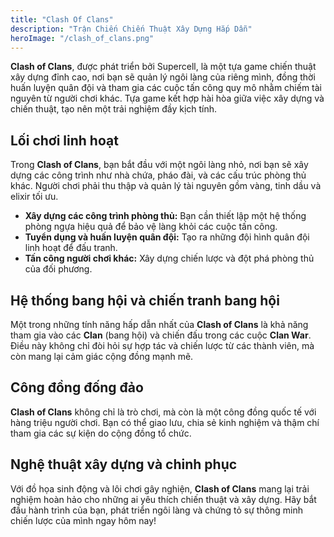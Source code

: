```yaml
---
title: "Clash Of Clans"
description: "Trận Chiến Chiến Thuật Xây Dựng Hắp Dẫn"
heroImage: "/clash_of_clans.png"
---
```


**Clash of Clans**, được phát triển bởi Supercell, là một tựa game chiến thuật xây dựng đỉnh cao, nơi bạn sẽ quản lý ngôi làng của riêng mình, đồng thời huấn luyện quân đội và tham gia các cuộc tấn công quy mô nhằm chiếm tài nguyên từ người chơi khác. Tựa game kết hợp hài hòa giữa việc xây dựng và chiến thuật, tạo nên một trải nghiệm đầy kịch tính.

## Lối chơi linh hoạt

Trong **Clash of Clans**, bạn bắt đầu với một ngôi làng nhỏ, nơi bạn sẽ xây dựng các công trình như nhà chứa, pháo đài, và các cấu trúc phòng thủ khác. Người chơi phải thu thập và quản lý tài nguyên gồm vàng, tinh dầu và elixir tối ưu.

- **Xây dựng các công trình phòng thủ:** Bạn cần thiết lập một hệ thống phòng ngựa hiệu quả để bảo vệ làng khỏi các cuộc tấn công.
- **Tuyển dụng và huấn luyện quân đội:** Tạo ra những đội hình quân đội linh hoạt để đấu tranh.
- **Tấn công người chơi khác:** Xây dựng chiến lược và đột phá phòng thủ của đối phương.

## Hệ thống bang hội và chiến tranh bang hội

Một trong những tính năng hấp dẫn nhất của **Clash of Clans** là khả năng tham gia vào các **Clan** (bang hội) và chiến đấu trong các cuộc **Clan War**. Điều này không chỉ đòi hỏi sự hợp tác và chiến lược từ các thành viên, mà còn mang lại cảm giác cộng đồng mạnh mẽ.

## Công đồng đống đảo

**Clash of Clans** không chỉ là trò chơi, mà còn là một công đồng quốc tế với hàng triệu người chơi. Bạn có thể giao lưu, chia sẻ kinh nghiệm và thậm chí tham gia các sự kiện do cộng đồng tổ chức.

## Nghệ thuật xây dựng và chinh phục

Với đồ họa sinh động và lôi chơi gây nghiện, **Clash of Clans** mang lại trải nghiệm hoàn hảo cho những ai yêu thích chiến thuật và xây dựng. Hãy bắt đầu hành trình của bạn, phát triển ngôi làng và chứng tỏ sự thông minh chiến lược của mình ngay hôm nay!

